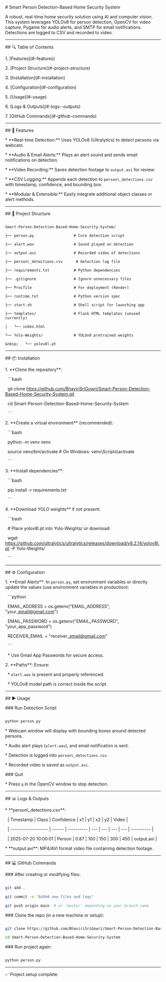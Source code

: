 \# Smart Person Detection-Based Home Security System



A robust, real-time home security solution using AI and computer vision. This system leverages YOLOv8 for person detection, OpenCV for video capture, Pygame for audio alerts, and SMTP for email notifications. Detections are logged to CSV and recorded to video.



---



\## 🔍 Table of Contents



1\. \[Features](#-features)

2\. \[Project Structure](#-project-structure)

3\. \[Installation](#-installation)

4\. \[Configuration](#-configuration)

5\. \[Usage](#-usage)

6\. \[Logs \& Outputs](#-logs--outputs)

7\. \[GitHub Commands](#-github-commands)



---



\## 🚀 Features



\* \*\*Real-time Detection:\*\* Uses YOLOv8 (Ultralytics) to detect persons via webcam.

\* \*\*Audio \& Email Alerts:\*\* Plays an alert sound and sends email notifications on detection.

\* \*\*Video Recording:\*\* Saves detection footage to `output.avi` for review.

\* \*\*CSV Logging:\*\* Appends each detection to `person\_detections.csv` with timestamp, confidence, and bounding box.

\* \*\*Modular \& Extensible:\*\* Easily integrate additional object classes or alert methods.



---



\## 📁 Project Structure



```

Smart-Person-Detection-Based-Home-Security-System/

├── person.py                  # Core detection script

├── alert.wav                  # Sound played on detection

├── output.avi                 # Recorded video of detections

├── person\_detections.csv      # Detection log file

├── requirements.txt           # Python dependencies

├── .gitignore                 # Ignore unnecessary files

├── Procfile                   # For deployment (Render)

├── runtime.txt                # Python version spec

├── start.sh                   # Shell script for launching app

├── templates/                 # Flask HTML templates (unused currently)

│   └── index.html

└── Yolo-Weights/              # YOLOv8 pretrained weights

&nbsp;   └── yolov8l.pt

```



---



\## 📦 Installation



1\. \*\*Clone the repository\*\*:



&nbsp;  ```bash

&nbsp;  git clone https://github.com/BhaviriSriGowri/Smart-Person-Detection-Based-Home-Security-System.git

&nbsp;  cd Smart-Person-Detection-Based-Home-Security-System

&nbsp;  ```



2\. \*\*Create a virtual environment\*\* (recommended):



&nbsp;  ```bash

&nbsp;  python -m venv venv

&nbsp;  source venv/bin/activate   # On Windows: venv\\Scripts\\activate

&nbsp;  ```



3\. \*\*Install dependencies\*\*:



&nbsp;  ```bash

&nbsp;  pip install -r requirements.txt

&nbsp;  ```



4\. \*\*Download YOLO weights\*\* if not present:



&nbsp;  ```bash

&nbsp;  # Place yolov8l.pt into Yolo-Weights/ or download:

&nbsp;  wget https://github.com/ultralytics/ultralytics/releases/download/v8.2.14/yolov8l.pt -P Yolo-Weights/

&nbsp;  ```



---



\## ⚙️ Configuration



1\. \*\*Email Alerts\*\*: In `person.py`, set environment variables or directly update the values (use environment variables in production):



&nbsp;  ```python

&nbsp;  EMAIL\_ADDRESS = os.getenv("EMAIL\_ADDRESS", "your\_email@gmail.com")

&nbsp;  EMAIL\_PASSWORD = os.getenv("EMAIL\_PASSWORD", "your\_app\_password")

&nbsp;  RECEIVER\_EMAIL = "receiver\_email@gmail.com"

&nbsp;  ```



&nbsp;  \* Use Gmail App Passwords for secure access.



2\. \*\*Paths\*\*: Ensure:



&nbsp;  \* `alert.wav` is present and properly referenced.

&nbsp;  \* YOLOv8 model path is correct inside the script.



---



\## ▶️ Usage



\### Run Detection Script



```bash

python person.py

```



\* Webcam window will display with bounding boxes around detected persons.

\* Audio alert plays (`alert.wav`), and email notification is sent.

\* Detection is logged into `person\_detections.csv`.

\* Recorded video is saved as `output.avi`.



\### Quit



\* Press `q` in the OpenCV window to stop detection.



---



\## 📊 Logs \& Outputs



\* \*\*person\\\_detections.csv\*\*:



&nbsp; | Timestamp           | Class  | Confidence | x1  | y1  | x2  | y2  | Video      |

&nbsp; | ------------------- | ------ | ---------- | --- | --- | --- | --- | ---------- |

&nbsp; | 2025-07-20 10:00:01 | Person | 0.87       | 100 | 150 | 300 | 450 | output.avi |



\* \*\*output.avi\*\*: MP4/AVI format video file containing detection footage.



---



\## 💻 GitHub Commands



\### After creating or modifying files:



```bash

git add .

git commit -m "Added new files and logs"

git push origin main  # or 'master' depending on your branch name

```



\### Clone the repo (in a new machine or setup):



```bash

git clone https://github.com/BhaviriSriGowri/Smart-Person-Detection-Based-Home-Security-System.git

cd Smart-Person-Detection-Based-Home-Security-System

```



\### Run project again:



```bash

python person.py

```



---



✅ Project setup complete.




